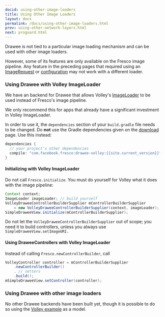 ```yaml
---
docid: using-other-image-loaders
title: Using Other Image Loaders
layout: docs
permalink: /docs/using-other-image-loaders.html
prev: using-other-network-layers.html
next: proguard.html
---
```


Drawee is not tied to a particular image loading mechanism and can be used with other image loaders.

However, some of its features are only available on the Fresco image pipeline. Any feature in the preceding pages that required using an [ImageRequest](image-requests.html) or [configuration](configure-image-pipeline.html) may not work with a different loader.

### Using Drawee with Volley ImageLoader

We have an backend for Drawee that allows Volley's [ImageLoader](https://developer.android.com/training/volley/request.html) to be used instead of Fresco's image pipeline.

We only recommend this for apps that already have a significant investment in Volley ImageLoader.

In order to use it, the `dependencies` section of your `build.gradle` file needs to be changed. Do **not** use the Gradle dependencies given on the [download](download-fresco.html) page. Use this instead:

```groovy
dependencies {
  // your project's other dependencies
  compile: "com.facebook.fresco:drawee-volley:{{site.current_version}}"
}
```

#### Initializing with Volley ImageLoader

Do not call `Fresco.initialize`. You must do yourself for Volley what it does with the image pipeline:

```java
Context context;
ImageLoader imageLoader; // build yourself
VolleyDraweeControllerBuilderSupplier mControllerBuilderSupplier
    = new VolleyDraweeControllerBuilderSupplier(context, imageLoader);
SimpleDraweeView.initialize(mControllerBuilderSupplier);
```

Do not let the `VolleyDraweeControllerBuilderSupplier` out of scope; you need it to build controllers, unless you always use `SimpleDraweeView.setImageURI.`

#### Using DraweeControllers with Volley ImageLoader

Instead of calling `Fresco.newControllerBuilder`, call

```java
VolleyController controller = mControllerBuilderSupplier
    .newControllerBuilder()
    . // setters
    .build();
mSimpleDraweeView.setController(controller);
```

### Using Drawee with other image loaders

No other Drawee backends have been built yet, though it is possible to do so using the [Volley example](https://github.com/facebook/fresco/tree/master/drawee-backends/drawee-volley/src/main/java/com/facebook/drawee/backends/volley) as a model.
